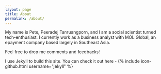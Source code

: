 ```yaml
---
layout: page
title: About
permalink: /about/
---
```



My name is Pete, Peeradej Tanruangporn, and I am a social scientist turned tech-enthusiast. I currently work as a 
business analyst with MOL Global, an epayment company based largely in Southeast Asia. 

Feel free to drop me comments and feedbacks!



I use Jekyll to build this site. You can check it out here - 
{% include icon-github.html username="jekyll" %} 
